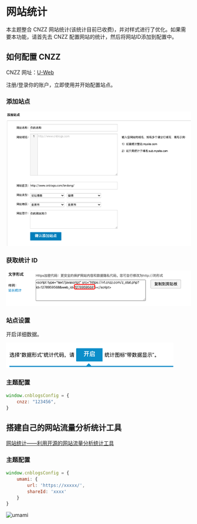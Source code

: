 # 网站统计

本主题整合 CNZZ 网站统计(该统计目前已收费)，并对样式进行了优化。如果需要本功能，请首先去 CNZZ 配置网站的统计，然后将网站ID添加到配置中。

## 如何配置 CNZZ

CNZZ 网址：[U-Web](https://web.umeng.com/)

注册/登录你的账户，立即使用并开始配置站点。

### 添加站点

![statistical_01](../../Images/statistical_01.png)

### 获取统计 ID

![statistical_02](../../Images/statistical_03.png)

### 站点设置

开启详细数据。

![statistical_02](../../Images/statistical_02.png)

### 主题配置

```javascript
window.cnblogsConfig = {
    cnzz: "123456",
}
```

## 搭建自己的网站流量分析统计工具
[网站统计——利用开源的网站流量分析统计工具](https://www.cnblogs.com/wangyang0210/p/16504237.html)

### 主题配置
```js
window.cnblogsConfig = {
    umami: {
        url: 'https://xxxxx/',
        shareId: 'xxxx'
    }
}
```

![umami](https://cdn.jsdelivr.net/gh/wangyang0210/pic/imgs/Cnblogs-Theme/docs/v2/Images/umami.gif)



